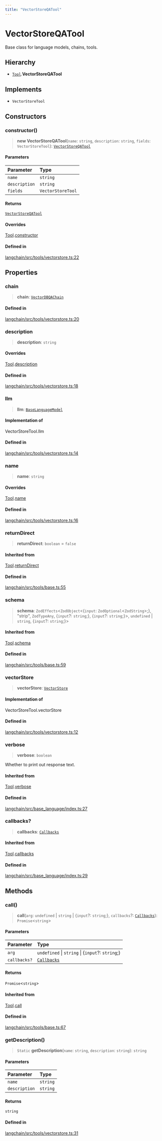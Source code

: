 ```yaml
---
title: "VectorStoreQATool"
---
```


# VectorStoreQATool

Base class for language models, chains, tools.

## Hierarchy

- [`Tool`](Tool.md).**VectorStoreQATool**

## Implements

- `VectorStoreTool`

## Constructors

### constructor()

> **new VectorStoreQATool**(`name`: `string`, `description`: `string`, `fields`: `VectorStoreTool`): [`VectorStoreQATool`](VectorStoreQATool.md)

#### Parameters

| Parameter     | Type              |
| :------------ | :---------------- |
| `name`        | `string`          |
| `description` | `string`          |
| `fields`      | `VectorStoreTool` |

#### Returns

[`VectorStoreQATool`](VectorStoreQATool.md)

#### Overrides

[Tool](Tool.md).[constructor](Tool.md#constructor)

#### Defined in

[langchain/src/tools/vectorstore.ts:22](https://github.com/hwchase17/langchainjs/blob/ddf2996/langchain/src/tools/vectorstore.ts#L22)

## Properties

### chain

> **chain**: [`VectorDBQAChain`](../../chains/classes/VectorDBQAChain.md)

#### Defined in

[langchain/src/tools/vectorstore.ts:20](https://github.com/hwchase17/langchainjs/blob/ddf2996/langchain/src/tools/vectorstore.ts#L20)

### description

> **description**: `string`

#### Overrides

[Tool](Tool.md).[description](Tool.md#description)

#### Defined in

[langchain/src/tools/vectorstore.ts:18](https://github.com/hwchase17/langchainjs/blob/ddf2996/langchain/src/tools/vectorstore.ts#L18)

### llm

> **llm**: [`BaseLanguageModel`](../../base_language/classes/BaseLanguageModel.md)

#### Implementation of

VectorStoreTool.llm

#### Defined in

[langchain/src/tools/vectorstore.ts:14](https://github.com/hwchase17/langchainjs/blob/ddf2996/langchain/src/tools/vectorstore.ts#L14)

### name

> **name**: `string`

#### Overrides

[Tool](Tool.md).[name](Tool.md#name)

#### Defined in

[langchain/src/tools/vectorstore.ts:16](https://github.com/hwchase17/langchainjs/blob/ddf2996/langchain/src/tools/vectorstore.ts#L16)

### returnDirect

> **returnDirect**: `boolean` = `false`

#### Inherited from

[Tool](Tool.md).[returnDirect](Tool.md#returndirect)

#### Defined in

[langchain/src/tools/base.ts:55](https://github.com/hwchase17/langchainjs/blob/ddf2996/langchain/src/tools/base.ts#L55)

### schema

> **schema**: `ZodEffects`<`ZodObject`<\{`input`: `ZodOptional`<`ZodString`\>;}, "strip", `ZodTypeAny`, \{`input`?: `string`;}, \{`input`?: `string`;}\>, `undefined` \| `string`, \{`input`?: `string`;}\>

#### Inherited from

[Tool](Tool.md).[schema](Tool.md#schema)

#### Defined in

[langchain/src/tools/base.ts:59](https://github.com/hwchase17/langchainjs/blob/ddf2996/langchain/src/tools/base.ts#L59)

### vectorStore

> **vectorStore**: [`VectorStore`](../../vectorstores_base/classes/VectorStore.md)

#### Implementation of

VectorStoreTool.vectorStore

#### Defined in

[langchain/src/tools/vectorstore.ts:12](https://github.com/hwchase17/langchainjs/blob/ddf2996/langchain/src/tools/vectorstore.ts#L12)

### verbose

> **verbose**: `boolean`

Whether to print out response text.

#### Inherited from

[Tool](Tool.md).[verbose](Tool.md#verbose)

#### Defined in

[langchain/src/base_language/index.ts:27](https://github.com/hwchase17/langchainjs/blob/ddf2996/langchain/src/base_language/index.ts#L27)

### callbacks?

> **callbacks**: [`Callbacks`](../../callbacks/types/Callbacks.md)

#### Inherited from

[Tool](Tool.md).[callbacks](Tool.md#callbacks)

#### Defined in

[langchain/src/base_language/index.ts:29](https://github.com/hwchase17/langchainjs/blob/ddf2996/langchain/src/base_language/index.ts#L29)

## Methods

### call()

> **call**(`arg`: `undefined` \| `string` \| \{`input`?: `string`;}, `callbacks`?: [`Callbacks`](../../callbacks/types/Callbacks.md)): `Promise`<`string`\>

#### Parameters

| Parameter    | Type                                              |
| :----------- | :------------------------------------------------ |
| `arg`        | `undefined` \| `string` \| \{`input`?: `string`;} |
| `callbacks?` | [`Callbacks`](../../callbacks/types/Callbacks.md) |

#### Returns

`Promise`<`string`\>

#### Inherited from

[Tool](Tool.md).[call](Tool.md#call)

#### Defined in

[langchain/src/tools/base.ts:67](https://github.com/hwchase17/langchainjs/blob/ddf2996/langchain/src/tools/base.ts#L67)

### getDescription()

> `Static` **getDescription**(`name`: `string`, `description`: `string`): `string`

#### Parameters

| Parameter     | Type     |
| :------------ | :------- |
| `name`        | `string` |
| `description` | `string` |

#### Returns

`string`

#### Defined in

[langchain/src/tools/vectorstore.ts:31](https://github.com/hwchase17/langchainjs/blob/ddf2996/langchain/src/tools/vectorstore.ts#L31)

